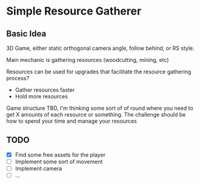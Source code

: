 # Simple Resource Gatherer #

## Basic Idea ##

3D Game, either static orthogonal camera angle, follow behind, or RS style.

Main mechanic is gathering resources (woodcutting, mining, etc)

Resources can be used for upgrades that facilitate the resource gathering process?
  - Gather resources faster
  - Hold more resources

Game structure TBD, I'm thinking some sort of of round where you need to get X amounts
of each resource or something. The challenge should be how to spend your time and manage
your resources

## TODO ##

 - [X] Find some free assets for the player
 - [ ] Implement some sort of movement
 - [ ] Implement camera
 - [ ] ...
